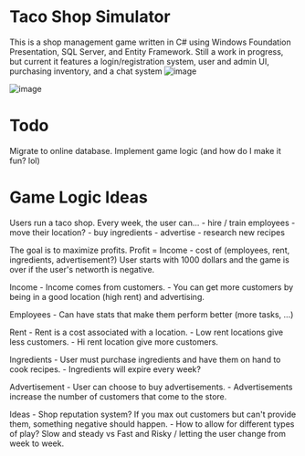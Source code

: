 # Taco Shop Simulator
This is a shop management game written in C# using Windows Foundation Presentation, SQL Server, and Entity Framework.  Still a work in progress, but current it features a login/registration system, user and admin UI, purchasing inventory, and a chat system
![image](https://user-images.githubusercontent.com/43489192/119241156-50d26e80-bb09-11eb-9c90-fbe5ae636be0.png)

![image](https://user-images.githubusercontent.com/43489192/119241179-7a8b9580-bb09-11eb-8b5d-572ba5b501fa.png)


# Todo
Migrate to online database.
Implement game logic (and how do I make it fun? lol)


# Game Logic Ideas
Users run a taco shop.  Every week, the user can...
	- hire / train employees
	- move their location?
	- buy ingredients
	- advertise
	- research new recipes

The goal is to maximize profits.  Profit = Income - cost of (employees, rent, ingredients, advertisement?)
User starts with 1000 dollars and the game is over if the user's networth is negative.

Income
	- Income comes from customers.
	- You can get more customers by being in a good location (high rent) and advertising.

Employees
	- Can have stats that make them perform better (more tasks, ...)

Rent
	- Rent is a cost associated with a location.
	- Low rent locations give less customers.
	- Hi rent location give more customers.

Ingredients
	- User must purchase ingredients and have them on hand to cook recipes.
	- Ingredients will expire every week?

Advertisement
	- User can choose to buy advertisements.
	- Advertisements increase the number of customers that come to the store.

Ideas
	- Shop reputation system?  If you max out customers but can't provide them, something negative should happen.
	- How to allow for different types of play?  Slow and steady vs Fast and Risky / letting the user change from week to week.



